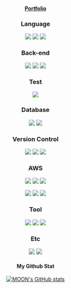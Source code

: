 <div align="center">

#### [Portfolio](https://talented-farmhouse-3ae.notion.site/Hello-World-36633d9985804afcaa5e3dd9166ded20)
  
### Language
<img src="https://img.shields.io/badge/Java-FF160B?style=flat-square&logo=Java&logoColor=white"/> <img src="https://img.shields.io/badge/Cplusplus-00599C?style=flat-square&logo=Cplusplus&logoColor=black"/> <img src="https://img.shields.io/badge/Python-FFFFFF?style=flat-square&logo=Python&logoColor=black"/>

### Back-end
<img src="https://img.shields.io/badge/Spring boot-6DB33F?style=flat-square&logo=Spring boot&logoColor=white"/> <img src="https://img.shields.io/badge/Django-092E20?style=flat-square&logo=Django&logoColor=white"/> <img src="https://img.shields.io/badge/Flask-FFFFFF?style=flat-square&logo=Flask&logoColor=black"/>

### Test
<img src="https://img.shields.io/badge/Junit-25A162?style=flat-square&logo=Junit5&logoColor=white"/>   

### Database
<img src="https://img.shields.io/badge/MySQL-2AB1AC?style=flat-square&logo=MySQL&logoColor=white"/> <img src="https://img.shields.io/badge/Oracle-F80000?style=flat-square&logo=Oracle&logoColor=white"/>

### Version Control
<img src="https://img.shields.io/badge/Git-F05032?style=flat-square&logo=Git&logoColor=white"/>  <img src="https://img.shields.io/badge/Github Actions-2088FF?style=flat-square&logo=github&logoColor=black"/> <img src="https://img.shields.io/badge/Github-000000?style=flat-square&logo=Github&logoColor=white"/> 

### AWS
<img src="https://img.shields.io/badge/Amazon EC2-FF9900?style=flat-square&logo=amazonec2&logoColor=black"/> <img src="https://img.shields.io/badge/Amazon S3-E34F26?style=flat-square&logo=Amazon S3&logoColor=white"/> <img src="https://img.shields.io/badge/Amazon RDS-527FFF?style=flat-square&logo=amazon aws&logoColor=yellow"/> 

<img src="https://img.shields.io/badge/Amazon CodeDeploy-EF2D5E?style=flat-square&logo=amazonaws&logoColor=black"/> <img src="https://img.shields.io/badge/Amazon CodePipeline-4A154B?style=flat-square&logo=amazon aws&logoColor=yellow"/> <img src="https://img.shields.io/badge/Amazon Lambda-FF9900?style=flat-square&logo=AWS Lambda&logoColor=white"/>

### Tool
<img src="https://img.shields.io/badge/IntelliJ IDEA-8A3391?style=flat-square&logo=IntelliJ IDEA&logoColor=black"/> <img src="https://img.shields.io/badge/Notion-FFFFFF?style=flat-square&logo=Notion&logoColor=black"/> <img src="https://img.shields.io/badge/Slack-4A154B?style=flat-square&logo=Slack&logoColor=white"/> 

### Etc
<img src="https://img.shields.io/badge/Selenium-43B02A?style=flat-square&logo=Selenium&logoColor=white"/> <img src="https://img.shields.io/badge/Pandas-150458?style=flat-square&logo=Pandas&logoColor=white"/> 
#### My Github Stat

[![MOON's GitHub stats](https://github-readme-stats.vercel.app/api?username=y005&theme=graywhite&show_icons=true)](https://github.com/anuraghazra/github-readme-stats)
</div>
